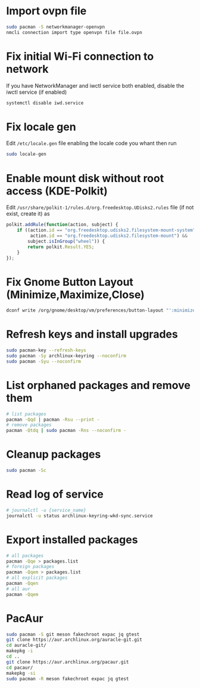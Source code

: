# Import ovpn file
```sh
sudo pacman -S networkmanager-openvpn
nmcli connection import type openvpn file file.ovpn
```

# Fix initial Wi-Fi connection to network

If you have NetworkManager and iwctl service both enabled, disable the iwctl service (if enabled)
```sh
systemctl disable iwd.service
```

# Fix locale gen

Edit `/etc/locale.gen` file enabling the locale code you whant then run
```sh
sudo locale-gen
```

# Enable mount disk without root access (KDE-Polkit)

Edit `/usr/share/polkit-1/rules.d/org.freedesktop.UDisks2.rules` file (if not exist, create it) as
```js
polkit.addRule(function(action, subject) {
    if ((action.id == "org.freedesktop.udisks2.filesystem-mount-system" ||
         action.id == "org.freedesktop.udisks2.filesystem-mount") &&
        subject.isInGroup("wheel")) {
        return polkit.Result.YES;
    }
});
```
# Fix Gnome Button Layout (Minimize,Maximize,Close)

```sh
dconf write /org/gnome/desktop/vm/preferences/button-layout "':minimize,maximize,close'"
```

# Refresh keys and install upgrades

```sh
sudo pacman-key --refresh-keys
sudo pacman -Sy archlinux-keyring --noconfirm
sudo pacman -Syu --noconfirm
```

# List orphaned packages and remove them

```sh
# list packages
pacman -Qqd | pacman -Rsu --print -
# remove packages
pacman -Qtdq | sudo pacman -Rns --noconfirm -
```

# Cleanup packages

```sh
sudo pacman -Sc
```

# Read log of service

```sh
# journalctl -u {service_name}
journalctl -u status archlinux-keyring-wkd-sync.service
```

# Export installed packages

```sh
# all packages
pacman -Qqe > packages.list
# foreign packages
pacman -Qqem > packages.list
# all explicit packages
pacman -Qqen
# all aur
pacman -Qqem
```

# PacAur

```sh
sudo pacman -S git meson fakechroot expac jq gtest
git clone https://aur.archlinux.org/auracle-git.git
cd auracle-git/
makepkg -i
cd ..
git clone https://aur.archlinux.org/pacaur.git
cd pacaur/
makepkg -si
sudo pacman -R meson fakechroot expac jq gtest
```
